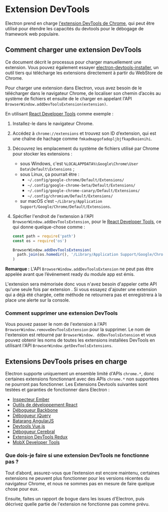 # Extension DevTools

Electron prend en charge [l'extension DevTools de Chrome](https://developer.chrome.com/extensions/devtools), qui peut être utilisé pour étendre les capacités du devtools pour le débogage de framework web populaire.

## Comment charger une extension DevTools

Ce document décrit le processus pour charger manuellement une extension. Vous pouvez également essayer [electron-devtools-installer](https://github.com/GPMDP/electron-devtools-installer), un outil tiers qui télécharge les extensions directement à partir du WebStore de Chrome.

Pour charger une extension dans Electron, vous avez besoin de le télécharger dans le navigateur Chrome, de localiser son chemin d’accès au système de fichiers et ensuite de le charger en appelant l'API `BrowserWindow.addDevToolsExtension(extension)`.

En utilisant [React Developer Tools](https://chrome.google.com/webstore/detail/react-developer-tools/fmkadmapgofadopljbjfkapdkoienihi) comme exemple :

1. Installez-le dans le navigateur Chrome.
2. Accédez à `chrome://extensions` et trouvez son ID d’extension, qui est une chaîne de hachage comme `fmkadmapgofadopljbjfkapdkoienihi`.
3. Découvrez les emplacement du système de fichiers utilisé par Chrome pour stocker les extensions : 
    * sous Windows, c'est `%LOCALAPPDATA%\Google\Chrome\User Data\Default\Extensions` ;
    * sous Linux, ça pourrait être : 
        * `~/.config/google-chrome/Default/Extensions/`
        * `~/.config/google-chrome-beta/Default/Extensions/`
        * `~/.config/google-chrome-canary/Default/Extensions/`
        * `~/.config/chromium/Default/Extensions/`
    * sur macOS c’est `~/Library/Application Support/Google/Chrome/Default/Extensions`.

4. Spécifier l'endroit de l'extension à l'API `BrowserWindow.addDevToolsExtension`, pour le [React Developer Tools](https://chrome.google.com/webstore/detail/react-developer-tools/fmkadmapgofadopljbjfkapdkoienihi), ce qui donne quelque-chose comme :
    
    ```javascript
    const path = require('path')
    const os = require('os')
    
    BrowserWindow.addDevToolsExtension(
      path.join(os.homedir(), '/Library/Application Support/Google/Chrome/Default/Extensions/fmkadmapgofadopljbjfkapdkoienihi/4.3.0_0')
    )
    ```

**Remarque :** L'API `BrowserWindow.addDevToolsExtension` ne peut pas être appelée avant que l’événement ready du module app est émis.

L'extension sera mémorisée donc vous n'avez besoin d'appeler cette API qu'une seule fois par extension . Si vous essayez d'ajouter une extension qui a déjà été chargée, cette méthode ne retournera pas et enregistrera à la place une alerte sur la console.

### Comment supprimer une extension DevTools

Vous pouvez passer le nom de l'extension à l'API `BrowserWindow.removeDevToolsExtension` pour la supprimer. Le nom de l'extension est retourné par `BrowserWindow. ddDevToolsExtension` et vous pouvez obtenir les noms de toutes les extensions installées DevTools en utilisant l'API `BrowserWindow.getDevToolsExtensions`.

## Extensions DevTools prises en charge

Electron supporte uniquement un ensemble limité d'APIs `chrome.*`, donc certaines extensions fonctionnant avec des APIs `chrome.*` non supportées ne pourront pas fonctionner. Les Extensions Devtools suivantes sont testées et garanties de fonctionner dans Electron :

* [Inspecteur Ember](https://chrome.google.com/webstore/detail/ember-inspector/bmdblncegkenkacieihfhpjfppoconhi)
* [Outils de développement React](https://chrome.google.com/webstore/detail/react-developer-tools/fmkadmapgofadopljbjfkapdkoienihi)
* [Débogueur Backbone](https://chrome.google.com/webstore/detail/backbone-debugger/bhljhndlimiafopmmhjlgfpnnchjjbhd)
* [Débogueur jQuery](https://chrome.google.com/webstore/detail/jquery-debugger/dbhhnnnpaeobfddmlalhnehgclcmjimi)
* [Batarang AngularJS](https://chrome.google.com/webstore/detail/angularjs-batarang/ighdmehidhipcmcojjgiloacoafjmpfk)
* [Devtools Vue.js](https://chrome.google.com/webstore/detail/vuejs-devtools/nhdogjmejiglipccpnnnanhbledajbpd)
* [Débogueur Cerebral](https://cerebraljs.com/docs/introduction/debugger.html)
* [Extension DevTools Redux](https://chrome.google.com/webstore/detail/redux-devtools/lmhkpmbekcpmknklioeibfkpmmfibljd)
* [MobX Developer Tools](https://chrome.google.com/webstore/detail/mobx-developer-tools/pfgnfdagidkfgccljigdamigbcnndkod)

### Que dois-je faire si une extension DevTools ne fonctionne pas ?

Tout d’abord, assurez-vous que l’extension est encore maintenu, certaines extensions ne peuvent plus fonctionner pour les versions récentes du navigateur Chrome, et nous ne sommes pas en mesure de faire quelque chose pour eux.

Ensuite, faites un rapport de bogue dans les issues d'Electron, puis décrivez quelle partie de l'extension ne fonctionne pas comme prévu.